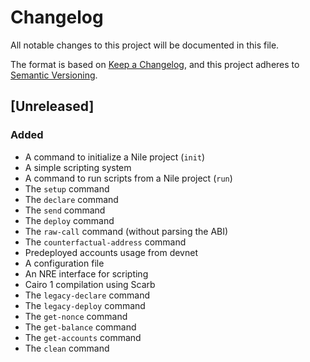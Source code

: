 # Changelog
All notable changes to this project will be documented in this file.

The format is based on [Keep a Changelog](https://keepachangelog.com/en/1.1.0/),
and this project adheres to [Semantic Versioning](https://semver.org/spec/v2.0.0.html).

## [Unreleased]

### Added

- A command to initialize a Nile project (`init`)
- A simple scripting system
- A command to run scripts from a Nile project (`run`)
- The `setup` command
- The `declare` command
- The `send` command
- The `deploy` command
- The `raw-call` command (without parsing the ABI)
- The `counterfactual-address` command
- Predeployed accounts usage from devnet
- A configuration file
- An NRE interface for scripting
- Cairo 1 compilation using Scarb
- The `legacy-declare` command
- The `legacy-deploy` command
- The `get-nonce` command
- The `get-balance` command
- The `get-accounts` command
- The `clean` command
